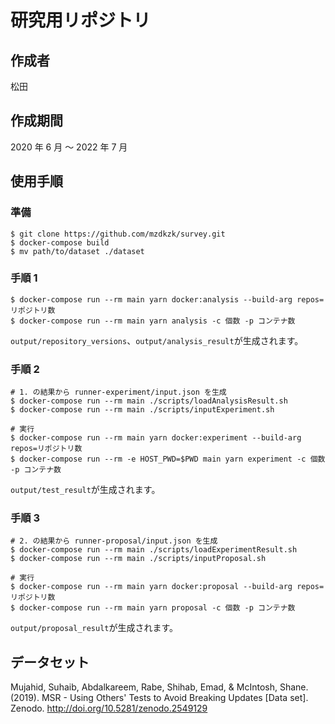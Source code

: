 # 研究用リポジトリ

## 作成者

松田

## 作成期間

2020 年 6 月 ～ 2022 年 7 月

## 使用手順

### 準備

```console
$ git clone https://github.com/mzdkzk/survey.git
$ docker-compose build
$ mv path/to/dataset ./dataset
```

### 手順 1

```console
$ docker-compose run --rm main yarn docker:analysis --build-arg repos=リポジトリ数
$ docker-compose run --rm main yarn analysis -c 個数 -p コンテナ数
```

`output/repository_versions`、`output/analysis_result`が生成されます。

### 手順 2

```console
# 1. の結果から runner-experiment/input.json を生成
$ docker-compose run --rm main ./scripts/loadAnalysisResult.sh
$ docker-compose run --rm main ./scripts/inputExperiment.sh

# 実行
$ docker-compose run --rm main yarn docker:experiment --build-arg repos=リポジトリ数
$ docker-compose run --rm -e HOST_PWD=$PWD main yarn experiment -c 個数 -p コンテナ数
```

`output/test_result`が生成されます。

### 手順 3

```console
# 2. の結果から runner-proposal/input.json を生成
$ docker-compose run --rm main ./scripts/loadExperimentResult.sh
$ docker-compose run --rm main ./scripts/inputProposal.sh

# 実行
$ docker-compose run --rm main yarn docker:proposal --build-arg repos=リポジトリ数
$ docker-compose run --rm main yarn proposal -c 個数 -p コンテナ数
```

`output/proposal_result`が生成されます。

## データセット

Mujahid, Suhaib, Abdalkareem, Rabe, Shihab, Emad, & McIntosh, Shane. (2019). MSR - Using Others' Tests to Avoid Breaking Updates [Data set]. Zenodo. http://doi.org/10.5281/zenodo.2549129
